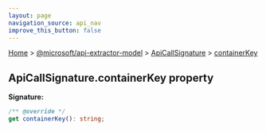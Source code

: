 ```yaml
---
layout: page
navigation_source: api_nav
improve_this_button: false
---
```



[Home](./index.md) &gt; [@microsoft/api-extractor-model](./api-extractor-model.md) &gt; [ApiCallSignature](./api-extractor-model.apicallsignature.md) &gt; [containerKey](./api-extractor-model.apicallsignature.containerkey.md)

## ApiCallSignature.containerKey property


<b>Signature:</b>

```typescript
/** @override */
get containerKey(): string;
```
